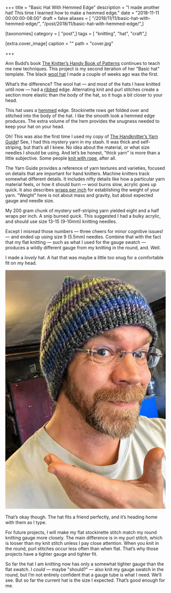 +++
title = "Basic Hat With Hemmed Edge"
description = "I made another hat! This time I learned how to make a hemmed edge."
date = "2018-11-11 00:00:00-08:00"
draft = false
aliases = [ "/2018/11/11/basic-hat-with-hemmed-edge/", "/post/2018/11/basic-hat-with-hemmed-edge/",]

[taxonomies]
category = [ "post",]
tags = [ "knitting", "hat", "craft",]

[extra.cover_image]
caption = ""
path = "cover.jpg"

+++

Ann Budd’s book [The Knitter’s Handy Book of
Patterns](https://www.goodreads.com/book/show/85015.Knitters_Handy_Book_Of_Patterns)
continues to teach me new techniques. This project is my second
iteration of her "Basic hat" template. The black [wool
hat](/post/2018/10/winter-hat-and-gloves/) I made a couple of weeks ago
was the first.

What’s the difference? The wool hat — and most of the hats I have
knitted until now — had a
[ribbed](https://www.dummies.com/crafts/knitting/knitting-stitches/how-to-rib-stitch/)
edge. Alternating knit and purl stitches create a section more elastic
than the body of the hat, so it hugs a bit closer to your head.

This hat uses a
[hemmed](http://www.vogueknitting.com/pattern_help/how-to/beyond_the_basics/hems)
edge. Stockinette rows get folded over and stitched into the body of the
hat. I like the smooth look a hemmed edge produces. The extra volume of
the hem provides the snugness needed to keep your hat on your head.

Oh\! This was also the first time I used my copy of [The Handknitter’s
Yarn
Guide](https://www.goodreads.com/book/show/13167139-the-handknitter-s-yarn-guide)\!
See, I had this mystery yarn in my stash. It was thick and
self-striping, but that’s all I knew. No idea about the material, or
what size needles I should be using. And let’s be honest, "thick yarn"
is more than a little subjective. Some people [knit with
rope](https://youtu.be/FKw-pjwaXz8), after all.

The Yarn Guide provides a reference of yarn textures and varieties,
focused on details that are important for hand knitters. Machine
knitters track somewhat different details. It includes nifty details
like how a particular yarn material feels, or how it should burn — wool
burns slow, acrylic goes up quick. It also describes [wraps per
inch](https://www.craftyarncouncil.com/standards/how-measure-wraps-inch-wpi)
for establishing the weight of your yarn. "Weight" here is not about
mass and gravity, but about expected gauge and needle size.

My 200 gram chunk of mystery self-striping yarn yielded eight and a half
wraps per inch. A snip burned *quick*. This suggested I had a bulky
acrylic, and should use size 13-15 (9-10mm) knitting needles.

Except I misread those numbers — three cheers for minor cognitive
issues\! — and ended up using size 9 (5.5mm) needles. Combine that with
the fact that my flat knitting — such as what I used for the gauge
swatch — produces a wildly different gauge from my knitting in the
round, and. Well.

I made a *lovely* hat. A hat that was maybe a little too snug for a
comfortable fit on my head.

![me wearing the hat](wearing-hat.jpg
  "The hat looks nice, but after a minute starts pinching my forehead")

That’s okay though. The hat fits a friend perfectly, and it’s heading
home with them as I type.

For future projects, I will make my flat stockinette stitch match my
round knitting gauge more closely. The main difference is in my purl
stitch, which is looser than my knit stitch unless I pay close
attention. When you knit in the round, purl stitches occur less often
than when flat. That’s why those projects have a tighter gauge and
tighter fit.

So far the hat I am knitting now has only a somewhat tighter gauge than
the flat swatch. I *could* — maybe "should?" — also knit my gauge swatch
in the round, but I’m not entirely confident that a gauge tube is what I
need. We’ll see. But so far the current hat is the size I expected.
That’s good enough for me.